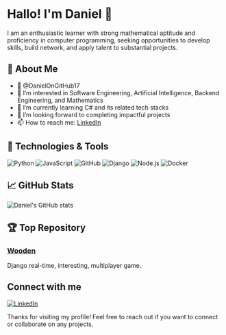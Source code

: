 # Hallo! I'm Daniel 👋

I am an enthusiastic learner with strong mathematical aptitude and proficiency in computer programming, seeking opportunities to develop skills, build network, and apply talent to substantial projects.

## 🚀 About Me

- 👋 @DanielOnGitHub17
- 👀 I’m interested in Software Engineering, Artificial Intelligence, Backend Engineering, and Mathematics
- 🌱 I’m currently learning C# and its related tech stacks
- 💞️ I’m looking forward to completing impactful projects
- 📫 How to reach me: [LinkedIn](https://www.linkedin.com/in/enesidaniel/)

## 🔧 Technologies & Tools

![Python](https://img.shields.io/badge/Python-3670A0?style=for-the-badge&logo=python&logoColor=ffdd54)
![JavaScript](https://img.shields.io/badge/JavaScript-323330?style=for-the-badge&logo=javascript&logoColor=F7DF1E)
![GitHub](https://img.shields.io/badge/GitHub-181717?style=for-the-badge&logo=github&logoColor=white)
![Django](https://img.shields.io/badge/Django-339943?style=for-the-badge&logo=django&logoColor=white)
![Node.js](https://img.shields.io/badge/Node.js-339933?style=for-the-badge&logo=nodedotjs&logoColor=white)
![Docker](https://img.shields.io/badge/Docker-2496ED?style=for-the-badge&logo=docker&logoColor=white)

## 📈 GitHub Stats

![Daniel's GitHub stats](https://github-readme-stats.vercel.app/api?username=DanielOnGitHub17&show_icons=true&theme=radical)

## 🏆 Top Repository

### [Wooden](https://github.com/DanielOnGitHub17/wooden)
Django real-time, interesting, multiplayer game.

## Connect with me

[![LinkedIn](https://img.shields.io/badge/LinkedIn-0A66C2?style=for-the-badge&logo=linkedin&logoColor=white)](https://www.linkedin.com/in/enesidaniel/)

Thanks for visiting my profile! Feel free to reach out if you want to connect or collaborate on any projects.
